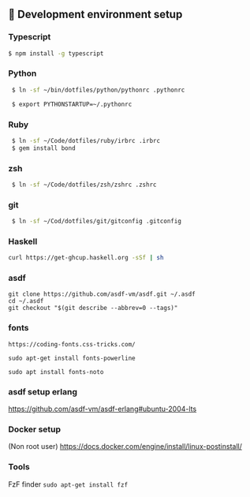 ##  🐧 Development environment setup
### Typescript

```bash
$ npm install -g typescript
```
### Python

```bash
 $ ln -sf ~/bin/dotfiles/python/pythonrc .pythonrc

 $ export PYTHONSTARTUP=~/.pythonrc
```
### Ruby 

```bash
 $ ln -sf ~/Code/dotfiles/ruby/irbrc .irbrc
 $ gem install bond

```
### zsh
```bash
 $ ln -sf ~/Code/dotfiles/zsh/zshrc .zshrc
```

### git

```bash
 $ ln -sf ~/Cod/dotfiles/git/gitconfig .gitconfig
```

### Haskell
```bash
curl https://get-ghcup.haskell.org -sSf | sh

```

### asdf

```
git clone https://github.com/asdf-vm/asdf.git ~/.asdf
cd ~/.asdf
git checkout "$(git describe --abbrev=0 --tags)"
```

### fonts

```
https://coding-fonts.css-tricks.com/
```
```sudo apt-get install fonts-powerline```

```
sudo apt install fonts-noto 
```


### asdf setup erlang
https://github.com/asdf-vm/asdf-erlang#ubuntu-2004-lts


### Docker setup
(Non root user)
https://docs.docker.com/engine/install/linux-postinstall/


### Tools
FzF finder ```sudo apt-get install fzf```
